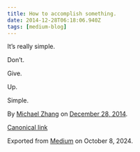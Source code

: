 ```yaml
---
title: How to accomplish something.
date: 2014-12-28T06:18:06.940Z
tags: [medium-blog]
---
```


<article class="h-entry">
    <section data-field="subtitle" class="p-summary">
        It’s really simple.
    </section>
    <section data-field="body" class="e-content">
        <section name="d840" class="section section--body section--first section--last">
            <div class="section-content">
                <div class="section-inner sectionLayout--insetColumn">
                    <p name="c074" id="c074" class="graf graf--p graf-after--h3">Don’t.</p>
                    <p name="8add" id="8add" class="graf graf--p graf-after--p">Give.</p>
                    <p name="2290" id="2290" class="graf graf--p graf-after--p">Up.</p>
                    <p name="6014" id="6014" class="graf graf--p graf-after--p graf--trailing">Simple.</p>
                </div>
            </div>
        </section>
    </section>
    <footer>
        <p>By <a href="https://medium.com/@failedxyz" class="p-author h-card">Michael Zhang</a> on <a
                href="https://medium.com/p/f5c2ca623a76"><time class="dt-published"
                    datetime="2014-12-28T06:18:06.940Z">December 28, 2014</time></a>.</p>
        <p><a href="https://medium.com/@failedxyz/how-to-accomplish-something-f5c2ca623a76"
                class="p-canonical">Canonical link</a></p>
        <p>Exported from <a href="https://medium.com">Medium</a> on October 8, 2024.</p>
    </footer>
</article>

